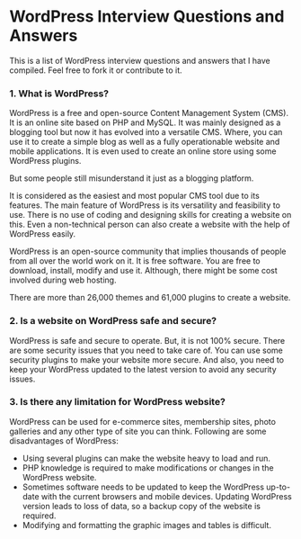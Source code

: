 # WordPress Interview Questions and Answers

This is a list of WordPress interview questions and answers that I have compiled. Feel free to fork it or contribute to it.

### 1. What is WordPress?

WordPress is a free and open-source Content Management System (CMS). It is an online site based on PHP and MySQL. It was mainly designed as a blogging tool but now it has evolved into a versatile CMS. Where, you can use it to create a simple blog as well as a fully operationable website and mobile applications. It is even used to create an online store using some WordPress plugins.

But some people still misunderstand it just as a blogging platform.

It is considered as the easiest and most popular CMS tool due to its features. The main feature of WordPress is its versatility and feasibility to use. There is no use of coding and designing skills for creating a website on this. Even a non-technical person can also create a website with the help of WordPress easily.

WordPress is an open-source community that implies thousands of people from all over the world work on it. It is free software. You are free to download, install, modify and use it. Although, there might be some cost involved during web hosting.

There are more than 26,000 themes and 61,000 plugins to create a website.

### 2. Is a website on WordPress safe and secure?

WordPress is safe and secure to operate. But, it is not 100% secure. There are some security issues that you need to take care of. You can use some security plugins to make your website more secure. And also, you need to keep your WordPress updated to the latest version to avoid any security issues.

### 3. Is there any limitation for WordPress website?

WordPress can be used for e-commerce sites, membership sites, photo galleries and any other type of site you can think. Following are some disadvantages of WordPress:

- Using several plugins can make the website heavy to load and run.
- PHP knowledge is required to make modifications or changes in the WordPress website.
- Sometimes software needs to be updated to keep the WordPress up-to-date with the current browsers and mobile devices. Updating WordPress version leads to loss of data, so a backup copy of the website is required.
- Modifying and formatting the graphic images and tables is difficult.

